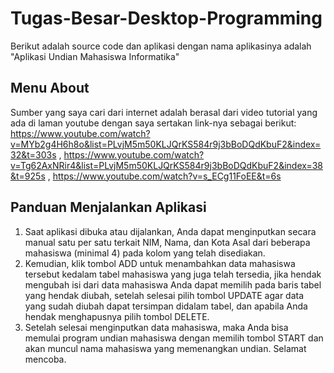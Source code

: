 # Tugas-Besar-Desktop-Programming
Berikut adalah source code dan aplikasi dengan nama aplikasinya adalah "Aplikasi Undian Mahasiswa Informatika"

## Menu About
Sumber yang saya cari dari internet adalah berasal dari video tutorial yang ada di laman youtube dengan saya sertakan link-nya sebagai berikut: 
https://www.youtube.com/watch?v=MYb2g4H6h8o&list=PLvjM5m50KLJQrKS584r9j3bBoDQdKbuF2&index=32&t=303s , https://www.youtube.com/watch?v=Tg62AxNRir4&list=PLvjM5m50KLJQrKS584r9j3bBoDQdKbuF2&index=38&t=925s , https://www.youtube.com/watch?v=s_ECg11FoEE&t=6s

## Panduan Menjalankan Aplikasi
1) Saat aplikasi dibuka atau dijalankan, Anda dapat menginputkan secara manual satu per satu terkait NIM, Nama, dan Kota Asal dari beberapa mahasiswa (minimal 4)          pada kolom yang telah disediakan.
2) Kemudian, klik tombol ADD untuk menambahkan data mahasiswa tersebut kedalam tabel mahasiswa yang juga telah tersedia, jika hendak mengubah isi dari data mahasiswa      Anda dapat memilih pada baris tabel yang hendak diubah, setelah selesai pilih tombol UPDATE agar data yang sudah diubah dapat tersimpan didalam tabel, dan apabila      Anda hendak menghapusnya pilih tombol DELETE.
3) Setelah selesai menginputkan data mahasiswa, maka Anda bisa memulai program undian mahasiswa dengan memilih tombol START dan akan muncul nama mahasiswa yang            memenangkan undian. Selamat mencoba.

